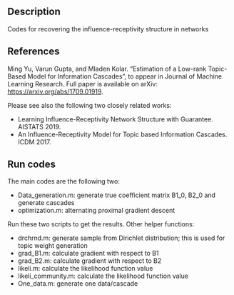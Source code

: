 
## Description
Codes for recovering the influence-receptivity structure in networks

## References
Ming Yu, Varun Gupta, and Mladen Kolar. 
“Estimation of a Low-rank Topic-Based Model for Information Cascades”, to appear in Journal of Machine Learning Research. Full paper is available on arXiv: https://arxiv.org/abs/1709.01919. 


Please see also the following two closely related works:

- Learning Influence-Receptivity Network Structure with Guarantee. AISTATS 2019. 
- An Influence-Receptivity Model for Topic based Information Cascades. ICDM 2017. 

## Run codes
The main codes are the following two:

- Data_generation.m: generate true coefficient matrix B1_0, B2_0 and generate cascades
- optimization.m: alternating proximal gradient descent

Run these two scripts to get the results. Other helper functions:

- drchrnd.m: generate sample from Dirichlet distribution; this is used for topic weight generation
- grad_B1.m: calculate gradient with respect to B1
- grad_B2.m: calculate gradient with respect to B2
- likeli.m: calculate the likelihood function value
- likeli_community.m: calculate the likelihood function value
- One_data.m: generate one data/cascade



